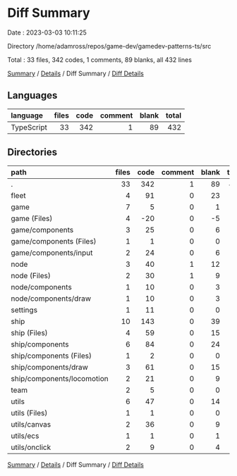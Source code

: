 # Diff Summary

Date : 2023-03-03 10:11:25

Directory /home/adamross/repos/game-dev/gamedev-patterns-ts/src

Total : 33 files,  342 codes, 1 comments, 89 blanks, all 432 lines

[Summary](results.md) / [Details](details.md) / Diff Summary / [Diff Details](diff-details.md)

## Languages
| language | files | code | comment | blank | total |
| :--- | ---: | ---: | ---: | ---: | ---: |
| TypeScript | 33 | 342 | 1 | 89 | 432 |

## Directories
| path | files | code | comment | blank | total |
| :--- | ---: | ---: | ---: | ---: | ---: |
| . | 33 | 342 | 1 | 89 | 432 |
| fleet | 4 | 91 | 0 | 23 | 114 |
| game | 7 | 5 | 0 | 1 | 6 |
| game (Files) | 4 | -20 | 0 | -5 | -25 |
| game/components | 3 | 25 | 0 | 6 | 31 |
| game/components (Files) | 1 | 1 | 0 | 0 | 1 |
| game/components/input | 2 | 24 | 0 | 6 | 30 |
| node | 3 | 40 | 1 | 12 | 53 |
| node (Files) | 2 | 30 | 1 | 9 | 40 |
| node/components | 1 | 10 | 0 | 3 | 13 |
| node/components/draw | 1 | 10 | 0 | 3 | 13 |
| settings | 1 | 11 | 0 | 0 | 11 |
| ship | 10 | 143 | 0 | 39 | 182 |
| ship (Files) | 4 | 59 | 0 | 15 | 74 |
| ship/components | 6 | 84 | 0 | 24 | 108 |
| ship/components (Files) | 1 | 2 | 0 | 0 | 2 |
| ship/components/draw | 3 | 61 | 0 | 15 | 76 |
| ship/components/locomotion | 2 | 21 | 0 | 9 | 30 |
| team | 2 | 5 | 0 | 0 | 5 |
| utils | 6 | 47 | 0 | 14 | 61 |
| utils (Files) | 1 | 1 | 0 | 0 | 1 |
| utils/canvas | 2 | 36 | 0 | 9 | 45 |
| utils/ecs | 1 | 1 | 0 | 1 | 2 |
| utils/onclick | 2 | 9 | 0 | 4 | 13 |

[Summary](results.md) / [Details](details.md) / Diff Summary / [Diff Details](diff-details.md)
